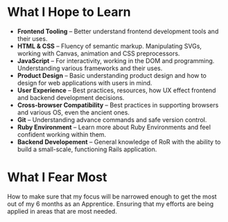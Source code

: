 # What I Hope to Learn

* **Frontend Tooling** – Better understand frontend development tools and their uses.
* **HTML & CSS** – Fluency of semantic markup. Manipulating SVGs, working with Canvas, animation and CSS preprocessors.
* **JavaScript** – For interactivity, working in the DOM and programming. Understanding various frameworks and their uses.
* **Product Design** – Basic understanding product design and how to design for web applications with users in mind.
* **User Experience** – Best practices, resources, how UX effect frontend and backend development decisions.
* **Cross-browser Compatibility** – Best practices in supporting browsers and various OS, even the ancient ones.
* **Git** – Understanding advance commands and safe version control.
* **Ruby Environment** – Learn more about Ruby Environments and feel confident working within them.
* **Backend Developement** – General knowledge of RoR with the ability to build a small-scale, functioning Rails application.

# What I Fear Most

How to make sure that my focus will be narrowed enough to get the most out of my 6 months as an Apprentice. Ensuring that my efforts are being applied in areas that are most needed.
